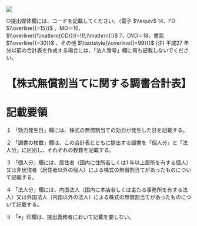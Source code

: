 ![](https://www.nta.go.jp/tmp/54cdd099-8e14-49d7-a437-3a4c5fb53d17/images/a4ffecb32ba496a0beff3dbd88c9510ed18bbbd0cf33e6b43ccf01bf7f086942.jpg)

○提出媒体欄には、コードを記載してください。（電子 $\\equiv$ 14、FD $\\overline{{=15}}$ 、MO＝16、 $\\overline{{\\mathrm{CD}}}!=!1!,\\mathrm{:}$ 7、DVD＝18、書面 $\\overline{{=30}}$ 、その他 $\\textstyle{\\overline{{=99}}}$ (注) 平成27 年分以前の合計表を作成する場合には、「法人番号」欄に何も記載しないでください。

# 【株式無償割当てに関する調書合計表】

# 記載要領

１ 「効力発生日」欄には、株式の無償割当ての効力が発生した日を記載する。

２ 「調書の枚数」欄は、この合計表とともに提出する調書を「個人分」と「法人分」に区別し、それぞれの枚数を記載する。

３ 「個人分」欄には、居住者（国内に住所若しくは1 年以上居所を有する個人）又は非居住者（居住者以外の個人）による株式の無償割当てがあったものについて記載する。

４ 「法人分」欄には、内国法人（国内に本店若しくは主たる事務所を有する法人）又は外国法人（内国以外の法人）による株式の無償割当てがあったものについて記載する。

５ 「※」印欄は、提出義務者において記載を要しない。